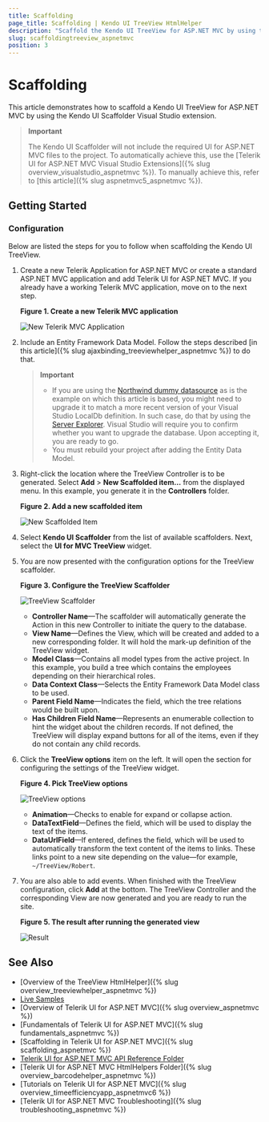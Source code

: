 ```yaml
---
title: Scaffolding
page_title: Scaffolding | Kendo UI TreeView HtmlHelper
description: "Scaffold the Kendo UI TreeView for ASP.NET MVC by using the Kendo UI Scaffolder extension for Visual Studio."
slug: scaffoldingtreeview_aspnetmvc
position: 3
---
```


# Scaffolding

This article demonstrates how to scaffold a Kendo UI TreeView for ASP.NET MVC by using the Kendo UI Scaffolder Visual Studio extension.

> **Important**  
>
> The Kendo UI Scaffolder will not include the required UI for ASP.NET MVC files to the project. To automatically achieve this, use the [Telerik UI for ASP.NET MVC Visual Studio Extensions]({% slug overview_visualstudio_aspnetmvc %}). To manually achieve this, refer to [this article]({% slug aspnetmvc5_aspnetmvc %}).

## Getting Started

### Configuration

Below are listed the steps for you to follow when scaffolding the Kendo UI TreeView.

1. Create a new Telerik Application for ASP.NET MVC or create a standard ASP.NET MVC application and add Telerik UI for ASP.NET MVC. If you already have a working Telerik MVC application, move on to the next step.

    **Figure 1. Create a new Telerik MVC application**

    ![New Telerik MVC Application](/helpers/treeview/images/treeview-scaffolding1.png)

1. Include an Entity Framework Data Model. Follow the steps described [in this article]({% slug ajaxbinding_treeviewhelper_aspnetmvc %}) to do that.

    > **Important**
    > * If you are using the [Northwind dummy datasource](http://northwinddatabase.codeplex.com/) as is the example on which this article is based, you might need to upgrade it to match a more recent version of your Visual Studio LocalDb definition. In such case, do that  by using the [Server Explorer](https://msdn.microsoft.com/en-us/library/hh873188.aspx). Visual Studio will require you to confirm whether you want to upgrade the database. Upon accepting it, you are ready to go.
    > * You must rebuild your project after adding the Entity Data Model.

1. Right-click the location where the TreeView Controller is to be generated. Select **Add** > **New Scaffolded item...** from the displayed menu. In this example, you generate it in the **Controllers** folder.

    **Figure 2. Add a new scaffolded item**

    ![New Scaffolded Item](/helpers/treeview/images/treeview-scaffolding2.png)

1. Select **Kendo UI Scaffolder** from the list of available scaffolders. Next, select the **UI for MVC TreeView** widget.

1. You are now presented with the configuration options for the TreeView scaffolder.

    **Figure 3. Configure the TreeView Scaffolder**

    ![TreeView Scaffolder](/helpers/treeview/images/treeview-scaffolding3.png)

    * **Controller Name**&mdash;The scaffolder will automatically generate the Action in this new Controller to initiate the query to the database.
    * **View Name**&mdash;Defines the View, which will be created and added to a new corresponding folder. It will hold the mark-up definition of the TreeView widget.
    * **Model Class**&mdash;Contains all model types from the active project. In this example, you build a tree which contains the employees depending on their hierarchical roles.
    * **Data Context Class**&mdash;Selects the Entity Framework Data Model class to be used.
    * **Parent Field Name**&mdash;Indicates the field, which the tree relations would be built upon.
    * **Has Children Field Name**&mdash;Represents an enumerable collection to hint the widget about the children records. If not defined, the TreeView will display expand buttons for all of the items, even if they do not contain any child records.

1. Click the **TreeView options** item on the left. It will open the section for configuring the settings of the TreeView widget.

    **Figure 4. Pick TreeView options**

    ![TreeView options](/helpers/treeview/images/treeview-scaffolding4.png)  

    * **Animation**&mdash;Checks to enable for expand or collapse action.
    * **DataTextField**&mdash;Defines the field, which will be used to display the text of the items.
    * **DataUrlField**&mdash;If entered, defines the field, which will be used to automatically transform the text content of the items to links. These links point to a new site depending on the value&mdash;for example, `~/TreeView/Robert`.

1. You are also able to add events. When finished with the TreeView configuration, click **Add** at the bottom. The TreeView Controller and the corresponding View are now generated and you are ready to run the site.

    **Figure 5. The result after running the generated view**

    ![Result](/helpers/treeview/images/treeview-scaffolding5.png)

## See Also

* [Overview of the TreeView HtmlHelper]({% slug overview_treeviewhelper_aspnetmvc %})
* [Live Samples](http://demos.telerik.com/aspnet-mvc/treeview/index)
* [Overview of Telerik UI for ASP.NET MVC]({% slug overview_aspnetmvc %})
* [Fundamentals of Telerik UI for ASP.NET MVC]({% slug fundamentals_aspnetmvc %})
* [Scaffolding in Telerik UI for ASP.NET MVC]({% slug scaffolding_aspnetmvc %})
* [Telerik UI for ASP.NET MVC API Reference Folder](http://docs.telerik.com/aspnet-mvc/api/Kendo.Mvc/AggregateFunction)
* [Telerik UI for ASP.NET MVC HtmlHelpers Folder]({% slug overview_barcodehelper_aspnetmvc %})
* [Tutorials on Telerik UI for ASP.NET MVC]({% slug overview_timeefficiencyapp_aspnetmvc6 %})
* [Telerik UI for ASP.NET MVC Troubleshooting]({% slug troubleshooting_aspnetmvc %})
